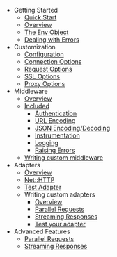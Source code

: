 * Getting Started
  * [Quick Start](getting-started/quick-start.md)
  * [Overview](getting-started/overview.md)
  * [The Env Object](getting-started/env-object.md)
  * [Dealing with Errors](getting-started/errors.md)
* Customization
  * [Configuration](customization/index.md)
  * [Connection Options](customization/connection-options.md)
  * [Request Options](customization/request-options.md)
  * [SSL Options](customization/ssl-options.md)
  * [Proxy Options](customization/proxy-options.md)
* Middleware
  * [Overview](middleware/index.md)
  * [Included](middleware/included/index.md)
    * [Authentication](middleware/included/authentication.md)
    * [URL Encoding](middleware/included/url-encoding.md)
    * [JSON Encoding/Decoding](middleware/included/json.md)
    * [Instrumentation](middleware/included/instrumentation.md)
    * [Logging](middleware/included/logging.md)
    * [Raising Errors](middleware/included/raising-errors.md)
  * [Writing custom middleware](middleware/custom-middleware.md)
* Adapters
  * [Overview](adapters/index.md)
  * [Net::HTTP](adapters/net-http.md)
  * [Test Adapter](adapters/test-adapter.md)
  * Writing custom adapters
    * [Overview](adapters/custom/index.md)
    * [Parallel Requests](adapters/custom/parallel-requests.md)
    * [Streaming Responses](adapters/custom/streaming.md)
    * [Test your adapter](adapters/custom/testing.md)
* Advanced Features
  * [Parallel Requests](advanced/parallel-requests.md)
  * [Streaming Responses](advanced/streaming-responses.md)
